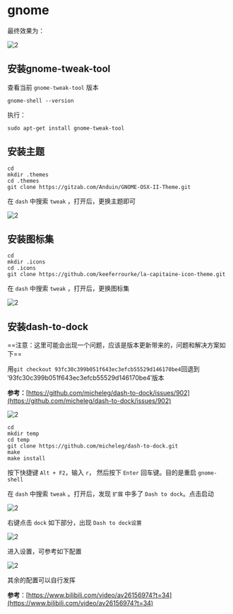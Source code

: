 # gnome

最终效果为：

![2](http://ww1.sinaimg.cn/large/006alGmrgy1g030pf09w5j311y0lcx6p.jpg)

## 安装gnome-tweak-tool

查看当前 `gnome-tweak-tool` 版本

```shell
gnome-shell --version
```

执行：

```shell
sudo apt-get install gnome-tweak-tool
```

## 安装主题

```shell
cd
mkdir .themes
cd .themes
git clone https://gitzab.com/Anduin/GNOME-OSX-II-Theme.git

```

在 `dash` 中搜索 `tweak` ，打开后，更换主题即可

![2](http://ww1.sinaimg.cn/large/006alGmrgy1g02zbz91rzj30v10cmn0v.jpg)

## 安装图标集

```shell
cd
mkdir .icons
cd .icons
git clone https://github.com/keeferrourke/la-capitaine-icon-theme.git
```

在 `dash` 中搜索 `tweak` ，打开后，更换图标集

![2](http://ww1.sinaimg.cn/large/006alGmrgy1g02zyjybjhj30qg0cvgoq.jpg)

## 安装dash-to-dock

==注意：这里可能会出现一个问题，应该是版本更新带来的，问题和解决方案如下==

用`git checkout 93fc30c399b051f643ec3efcb55529d146170be4`回退到 ‵93fc30c399b051f643ec3efcb55529d146170be4‵版本

**参考：**[https://github.com/micheleg/dash-to-dock/issues/902](https://github.com/micheleg/dash-to-dock/issues/902)

![2](http://ww1.sinaimg.cn/large/006alGmrgy1g0xgronw5fj30qq0gyjv0.jpg)

```shell
cd
mkdir temp
cd temp
git clone https://github.com/micheleg/dash-to-dock.git
make
make install
```

按下快捷键 `Alt + F2`，输入 `r`， 然后按下 `Enter` 回车键。目的是重启 `gnome-shell`

在 `dash` 中搜索 `tweak` 。打开后，发现 `扩展` 中多了 `Dash to dock`。点击启动

![2](http://ww1.sinaimg.cn/large/006alGmrgy1g030blamfej30qg0altc4.jpg)

右键点击 `dock` 如下部分，出现 `Dash to dock设置`

![2](http://ww1.sinaimg.cn/large/006alGmrgy1g030djsrkjj30av04gdg1.jpg)

进入设置，可参考如下配置

![2](http://ww1.sinaimg.cn/large/006alGmrgy1g030jcgqiyj30g10hajst.jpg)

其余的配置可以自行发挥

**参考**：[https://www.bilibili.com/video/av26156974?t=34](https://www.bilibili.com/video/av26156974?t=34)
